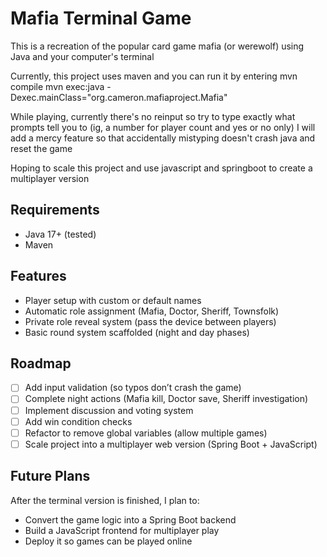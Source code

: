 # Mafia Terminal Game

This is a recreation of the popular card game mafia (or werewolf) using Java and your computer's terminal

Currently, this project uses maven and you can run it by entering 
mvn compile
mvn exec:java -Dexec.mainClass="org.cameron.mafiaproject.Mafia"

While playing, currently there's no reinput so try to type exactly what prompts tell you to (ig, a number for player count and yes or no only)
I will add a mercy feature so that accidentally mistyping doesn't crash java and reset the game

Hoping to scale this project and use javascript and springboot to create a multiplayer version

## Requirements
- Java 17+ (tested)
- Maven

## Features
- Player setup with custom or default names
- Automatic role assignment (Mafia, Doctor, Sheriff, Townsfolk)
- Private role reveal system (pass the device between players)
- Basic round system scaffolded (night and day phases)

## Roadmap
- [ ] Add input validation (so typos don’t crash the game)
- [ ] Complete night actions (Mafia kill, Doctor save, Sheriff investigation)
- [ ] Implement discussion and voting system
- [ ] Add win condition checks
- [ ] Refactor to remove global variables (allow multiple games)
- [ ] Scale project into a multiplayer web version (Spring Boot + JavaScript)

## Future Plans
After the terminal version is finished, I plan to:
- Convert the game logic into a Spring Boot backend
- Build a JavaScript frontend for multiplayer play
- Deploy it so games can be played online